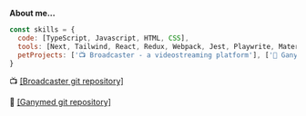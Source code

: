 **About me...**
```javascript
const skills = {
  code: [TypeScript, Javascript, HTML, CSS],
  tools: [Next, Tailwind, React, Redux, Webpack, Jest, Playwrite, Material-UI, Styled-Components, Ant-Design, NodeJS, Express, WebSockets, PostgreSQL],
  petProjects: ['📺 Broadcaster - a videostreaming platform'], ['👾 Ganymed - a 2D Phaser game'],
}
```
📺 <a href="https://github.com/kaechyou/broadcaster" target="_blank">[Broadcaster git repository]</a>

👾 <a href="https://github.com/chebok/ganymede-project" target="_blank">[Ganymed git repository]</a>
